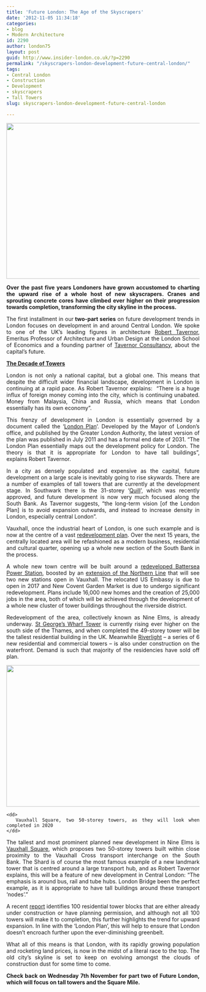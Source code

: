 ```yaml
---
title: 'Future London: The Age of the Skyscrapers'
date: '2012-11-05 11:34:18'
categories:
- blog
- Modern Architecture
id: 2290
author: london75
layout: post
guid: http://www.insider-london.co.uk/?p=2290
permalink: "/skyscrapers-london-development-future-central-london/"
tags:
- Central London
- Construction
- Development
- skyscrapers
- Tall Towers
slug: skyscrapers-london-development-future-central-london

---
```

[<img class="alignnone size-full wp-image-2385" src="http://www.insider-london.co.uk/wp-content/uploads/2012/11/Shard-London-Skyscraper-tower-future-development.jpg" alt="" width="569" height="406" />](http://www.insider-london.co.uk/wp-content/uploads/2012/11/Shard-London-Skyscraper-tower-future-development.jpg)

<p style="text-align: justify">
  <strong>Over the past five years Londoners have grown accustomed to charting the upward rise of a whole host of new skyscrapers. Cranes and sprouting concrete cores have climbed ever higher on their progression towards completion, transforming the city skyline in the process.  </strong>
</p>

<p style="text-align: justify">
  The first installment in our<strong> two-part series</strong> on future development trends in London focuses on development in and around Central London. We spoke to one of the UK&#8217;s leading figures in architecture <a href="http://en.wikipedia.org/wiki/Robert_Tavernor">Robert Tavernor</a>, Emeritus Professor of Architecture and Urban Design at the London School of Economics and a founding partner of <a href="http://www.tavernorconsultancy.co.uk/">Tavernor Consultancy</a>, about the capital&#8217;s future.
</p>

<p style="text-align: justify">
  <strong><span style="text-decoration: underline">The Decade of Towers</span></strong>
</p>

<p style="text-align: justify">
  London is not only a national capital, but a global one. This means that despite the difficult wider financial landscape, development in London is continuing at a rapid pace. As Robert Tavernor explains:  “There is a huge influx of foreign money coming into the city, which is continuing unabated. Money from Malaysia, China and Russia, which means that London essentially has its own economy&#8221;.
</p>

<p style="text-align: justify">
  This frenzy of development in London is essentially governed by a document called the &#8216;<a href="http://www.london.gov.uk/priorities/planning/londonplan">London Plan</a>&#8216;. Developed by the Mayor of London&#8217;s office, and published by the Greater London Authority, the latest version of the plan was published in July 2011 and has a formal end date of 2031. “The London Plan essentially maps out the development policy for London. The theory is that it is appropriate for London to have tall buildings&#8221;, explains Robert Tavernor.
</p>

<p style="text-align: justify">
  In a city as densely populated and expensive as the capital, future development on a large scale is inevitably going to rise skywards. There are a number of examples of tall towers that are currently at the development stage. In Southwark there is the 31-storey ‘<a href="http://www.london-se1.co.uk/news/view/4977">Quill</a>’, which was recently approved, and future development is now very much focused along the South Bank. As Tavernor suggests, “the long-term vision [of the London Plan] is to avoid expansion outwards, and instead to increase density in London, especially central London”.
</p>

<p style="text-align: justify">
  Vauxhall, once the industrial heart of London, is one such example and is now at the centre of a vast <a href="http://www.nineelmslondon.com/">redevelopment plan</a>. Over the next 15 years, the centrally located area will be refashioned as a modern business, residential and cultural quarter, opening up a whole new section of the South Bank in the process.
</p>

<p style="text-align: justify">
  A whole new town centre will be built around a <a href="http://www.guardian.co.uk/business/2012/sep/05/battersea-power-station-redevelopment-begin">redeveloped Battersea Power Station</a>, boosted by an <a href="http://www.tfl.gov.uk/corporate/projectsandschemes/21614.aspx">extension of the Northern Line</a> that will see two new stations open in Vauxhall. The relocated US Embassy is due to open in 2017 and New Covent Garden Market is due to undergo significant redevelopment. Plans include 16,000 new homes and the creation of 25,000 jobs in the area, both of which will be achieved through the development of a whole new cluster of tower buildings throughout the riverside district.
</p>

<p style="text-align: justify">
  Redevelopment of the area, collectively known as Nine Elms, is already underway. <a href="http://www.thetower-onestgeorgewharf.co.uk/index.cfm?articleID=1">St George&#8217;s Wharf Tower</a> is currently rising ever higher on the south side of the Thames, and when completed the 49-storey tower will be the tallest residential building in the UK. Meanwhile <a href="http://www.berkeleygroup.co.uk/property-developers/st-james/developments/riverlight">Riverlight</a> &#8211; a series of 6 new residential and commercial towers &#8211; is also under construction on the waterfront. Demand is such that majority of the residencies have sold off plan.
</p>

<div class="mceTemp" style="text-align: justify">
  <dl>
    <dt>
      <a href="http://www.insider-london.co.uk/wp-content/uploads/2012/11/london_redevelopment_skyscrapers_vauxhall_square.jpg"><img class="size-full wp-image-2469" src="http://www.insider-london.co.uk/wp-content/uploads/2012/11/london_redevelopment_skyscrapers_vauxhall_square.jpg" alt="" width="569" height="369" /></a>
    </dt>
    
    <dd>
      Vauxhall Square, two 50-storey towers, as they will look when completed in 2020
    </dd>
  </dl>
</div>

<p style="text-align: justify">
  The tallest and most prominent planned new development in Nine Elms is <a href="http://www.vauxhallsquare.co.uk/">Vauxhall Square</a>, which proposes two 50-storey towers built within close proximity to the Vauxhall Cross transport interchange on the South Bank. The Shard is of course the most famous example of a new landmark tower that is centred around a large transport hub, and as Robert Tavernor explains, this will be a feature of new development in Central London: &#8220;The emphasis is around bus, rail and tube hubs. London Bridge been the perfect example, as it is appropriate to have tall buildings around these transport ‘nodes’.”
</p>

<p style="text-align: justify">
  A recent <a href="http://resources.knightfrank.com/getnewsresource.ashx?id=187f1147-fdc7-4791-88f0-4c5935bb7675&type=1">report</a> identifies 100 residential tower blocks that are either already under construction or have planning permission, and although not all 100 towers will make it to completion, this further highlights the trend for upward expansion. In line with the &#8216;London Plan&#8217;, this will help to ensure that London doesn&#8217;t encroach further upon the ever-diminishing greenbelt.
</p>

<p style="text-align: justify">
  What all of this means is that London, with its rapidly growing population and rocketing land prices, is now in the midst of a literal race to the top. The old city&#8217;s skyline is set to keep on evolving amongst the clouds of construction dust for some time to come.
</p>

<p style="text-align: justify">
  <strong>Check back on Wednesday 7th November for part two of Future London, which will focus on tall towers and the Square Mile. </strong>
</p>
